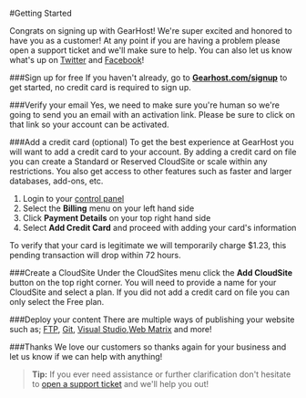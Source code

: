 #Getting Started

Congrats on signing up with GearHost! We're super excited and honored to have you as a customer! At any point if you are having a problem please open a support ticket and we'll make sure to help. You can also let us know what's up on [Twitter](https://twitter.com/gearhost) and [Facebook](https://www.facebook.com/gearhost)!

###Sign up for free
If you haven't already, go to **[Gearhost.com/signup](gearhost.com/signup)** to get started, no credit card is required to sign up.

###Verify your email
Yes, we need to make sure you're human so we're going to send you an email with an activation link. Please be sure to click on that link so your account can be activated.


###Add a credit card (optional)
To get the best experience at GearHost you will want to add a credit card to your account. By adding a credit card on file you can create a Standard or Reserved CloudSite or scale within any restrictions. You also get access to other features such as faster and larger databases, add-ons, etc.

1. Login to your [control panel](https://my.gearhost.com)
2. Select the **Billing** menu on your left hand side
3. Click **Payment Details** on your top right hand side
4. Select **Add Credit Card** and proceed with adding your card's information

To verify that your card is legitimate we will temporarily charge $1.23, this pending transaction will drop within 72 hours.

###Create a CloudSite
Under the CloudSites menu click the **Add CloudSite** button on the top right corner. You will need to provide a name for your CloudSite and select a plan. If you did not add a credit card on file you can only select the Free plan. 

###Deploy your content
There are multiple ways of publishing your website such as; [FTP](https://www.gearhost.com/documentation/how-to-publish-your-app-with-ftp), [Git](https://www.gearhost.com/documentation/git-deploy-your-application), [Visual Studio](https://www.gearhost.com/documentation/how-to-publish-your-app-from-visual-studio),[Web Matrix](https://www.gearhost.com/documentation/publish-via-webmatrix-3) and more! 

###Thanks
We love our customers so thanks again for your business and let us know if we can help with anything! 


>**Tip:** If you ever need assistance or further clarification don't hesitate to [open a support ticket](https://www.gearhost.com/documentation/how-to-open-a-support-ticket) and we'll help you out!
